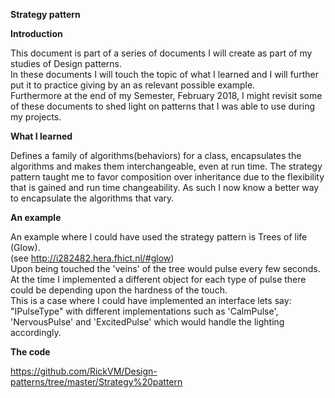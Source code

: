 **Strategy pattern**  

**Introduction**

This document is part of a series of documents I will create as part of my studies of Design patterns.  
In these documents I will touch the topic of what I learned and I will further put it to practice giving by an as relevant possible example.  
Furthermore at the end of my Semester, February 2018, I might revisit some of these documents to shed light on patterns that I was able to use during my projects.

**What I learned**

Defines a family of algorithms(behaviors) for a class, encapsulates the algorithms and makes them interchangeable, even at run time.
The strategy pattern taught me to favor composition over inheritance due to the flexibility that is gained and run time changeability.
As such I now know a better way to encapsulate the algorithms that vary.

**An example**

An example where I could have used the strategy pattern is Trees of life (Glow).  
(see http://i282482.hera.fhict.nl/#glow)  
Upon being touched the 'veins' of the tree would pulse every few seconds.  
At the time I implemented a different object for each type of pulse there could be depending upon the hardness of the touch.  
This is a case where I could have implemented an interface lets say:   "IPulseType" with different implementations such as 'CalmPulse', 'NervousPulse' and 'ExcitedPulse' which would handle the lighting accordingly.  


**The code**

https://github.com/RickVM/Design-patterns/tree/master/Strategy%20pattern




